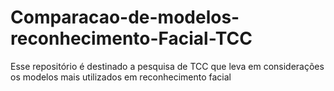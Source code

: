 # Comparacao-de-modelos-reconhecimento-Facial-TCC
Esse repositório é destinado a pesquisa de TCC que leva em considerações os modelos mais utilizados em reconhecimento facial
